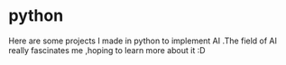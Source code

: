 # python
Here are some projects I made in python to implement AI .The field of AI really fascinates me ,hoping to learn more about it :D 
